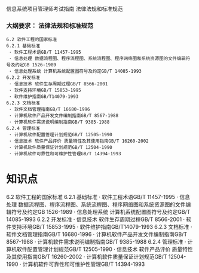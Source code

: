 信息系统项目管理师考试指南 法律法规和标准规范

### 大纲要求： 法律法规和标准规范 

```
6.2 软件工程的国家标准  
6.2.1 基础标准  
 · 软件工程术语GB/T 11457-1995 
 · 信息处理 数据流程图、程序流程图、系统流程图、程序网络图和系统资源图的文件编辑符号及约定GB 1526-1989 
 · 信息处理系统 计算机系统配置图符号及约定GB/T 14085-1993 
6.2.2 开发标准 
 · 信息技术 软件生存周期过程GB/T 8566-2001 
 · 软件支持环境GB/T 15853-1995 
 · 软件维护指南GB/T14079-1993 
6.2.3 文档标准 
 · 软件文档管理指南GB/T 16680-1996 
 · 计算机软件产品开发文件编制指南GB/T 8567-1988 
 · 计算机软件需求说明编制指南GB/T 9385-1988 
6.2.4 管理标准 
 · 计算机软件配置管理计划规范GB/T 12505-1990 
 · 信息技术 软件产品评价 质量特性及其使用指南GB/T 16260-2002 
 · 计算机软件质量保证计划规范GB/T 12504-1990 
 · 计算机软件可靠性和可维护性管理GB/T 14394-1993 
```

# 知识点


6.2 软件工程的国家标准 
6.2.1 基础标准 
 · 软件工程术语GB/T 11457-1995 
 · 信息处理 数据流程图、程序流程图、系统流程图、程序网络图和系统资源图的文件编辑符号及约定GB 1526-1989 
 · 信息处理系统 计算机系统配置图符号及约定GB/T 14085-1993 
6.2.2 开发标准 
 · 信息技术 软件生存周期过程GB/T 8566-2001 
 · 软件支持环境GB/T 15853-1995 
 · 软件维护指南GB/T14079-1993 
6.2.3 文档标准 
 · 软件文档管理指南GB/T 16680-1996 
 · 计算机软件产品开发文件编制指南GB/T 8567-1988 
 · 计算机软件需求说明编制指南GB/T 9385-1988 
6.2.4 管理标准 
 · 计算机软件配置管理计划规范GB/T 12505-1990 
 · 信息技术 软件产品评价 质量特性及其使用指南GB/T 16260-2002 
 · 计算机软件质量保证计划规范GB/T 12504-1990 
 · 计算机软件可靠性和可维护性管理GB/T 14394-1993 


